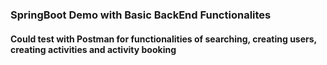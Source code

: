 ### SpringBoot Demo with Basic BackEnd Functionalites

#### Could test with Postman for functionalities of searching, creating users, creating activities and activity booking 

